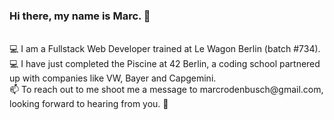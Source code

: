 ### Hi there, my name is Marc. 👋 <br>
<br>
💻 I am a Fullstack Web Developer trained at Le Wagon Berlin (batch #734). <br>
💻 I have just completed the Piscine at 42 Berlin, a coding school partnered up with companies like VW, Bayer and Capgemini. <br>
📫 To reach out to me shoot me a message to marcrodenbusch@gmail.com, looking forward to hearing from you. 🤗 <br>
